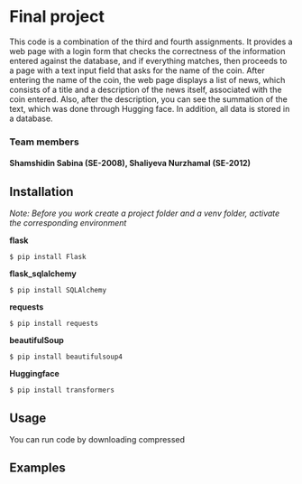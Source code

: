 # Final project
This code is a combination of the third and fourth assignments.
It provides a web page with a login form that checks the correctness of the information entered against the database, and if everything matches, then proceeds to a page with a text input field that asks for the name of the coin. After entering the name of the coin, the web page displays a list of news, which consists of a title and a description of the news itself, associated with the coin entered. Also, after the description, you can see the summation of the text, which was done through Hugging face. In addition, all data is stored in a database.

### Team members 
#### Shamshidin Sabina (SE-2008), Shaliyeva Nurzhamal (SE-2012)



## Installation 
_Note: Before you work create a project folder and a venv folder, activate the corresponding environment_

**flask**
```
$ pip install Flask
```

**flask_sqlalchemy**
```
$ pip install SQLAlchemy
```

**requests**
```
$ pip install requests
```

**beautifulSoup**
```
$ pip install beautifulsoup4
```

**Huggingface** 
```
$ pip install transformers
```



## Usage
You can run code by downloading compressed 


## Examples 
